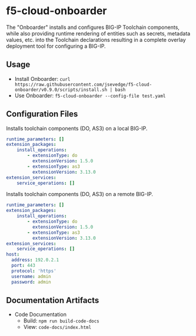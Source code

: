 # f5-cloud-onboarder

The "Onboarder" installs and configures BIG-IP Toolchain components, while also providing runtime rendering of entities such as secrets, metadata values, etc. into the Toolchain declarations resulting in a complete overlay deployment tool for configuring a BIG-IP.

## Usage

- Install Onboarder: ```curl https://raw.githubusercontent.com/jsevedge/f5-cloud-onboarder/v0.9.0/scripts/install.sh | bash```
- Use Onboarder: ```f5-cloud-onboarder --config-file test.yaml```

## Configuration Files

Installs toolchain components (DO, AS3) on a local BIG-IP.

```yaml
runtime_parameters: []
extension_packages:
    install_operations:
        - extensionType: do
          extensionVersion: 1.5.0
        - extensionType: as3
          extensionVersion: 3.13.0
extension_services:
    service_operations: []
```

Installs toolchain components (DO, AS3) on a remote BIG-IP.

```yaml
runtime_parameters: []
extension_packages:
    install_operations:
        - extensionType: do
          extensionVersion: 1.5.0
        - extensionType: as3
          extensionVersion: 3.13.0
extension_services:
    service_operations: []
host:
  address: 192.0.2.1
  port: 443
  protocol: 'https'
  username: admin
  password: admin
```

## Documentation Artifacts

- Code Documentation
  - Build: `npm run build-code-docs`
  - View: `code-docs/index.html`